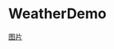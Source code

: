 # WeatherDemo
[图片](https://github.com/JianMo1997/WeatherDemo/raw/master/src/main/resources/static/image/示例图片.png "图片")
